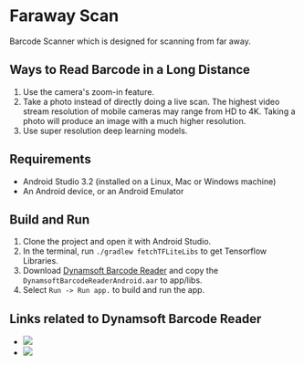 # Faraway Scan

Barcode Scanner which is designed for scanning from far away.

## Ways to Read Barcode in a Long Distance

1. Use the camera's zoom-in feature.
2. Take a photo instead of directly doing a live scan. The highest video stream resolution of mobile cameras may range from HD to 4K. Taking a photo will produce an image with a much higher resolution.
3. Use super resolution deep learning models.

## Requirements

* Android Studio 3.2 (installed on a Linux, Mac or Windows machine)
* An Android device, or an Android Emulator

## Build and Run

1. Clone the project and open it with Android Studio.
2. In the terminal, run `./gradlew fetchTFLiteLibs` to get Tensorflow Libraries.
3. Download [Dynamsoft Barcode Reader](https://www.dynamsoft.com/barcode-reader/overview/) and copy the `DynamsoftBarcodeReaderAndroid.aar` to app/libs.
4. Select `Run -> Run app.` to build and run the app.

## Links related to Dynamsoft Barcode Reader

- [![](https://img.shields.io/badge/Download-Offline%20SDK-orange)](https://www.dynamsoft.com/barcode-reader/downloads)
- [![](https://img.shields.io/badge/Get-30--day%20FREE%20Trial%20License-blue)](https://www.dynamsoft.com/customer/license/trialLicense/?product=dbr)



